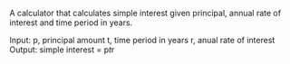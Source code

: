 A calculator that calculates simple interest given principal, annual rate of interest and time period in years.

Input:
  p, principal amount
  t, time period in years
  r, anual rate of interest
Output:
  simple interest = p*t*r
